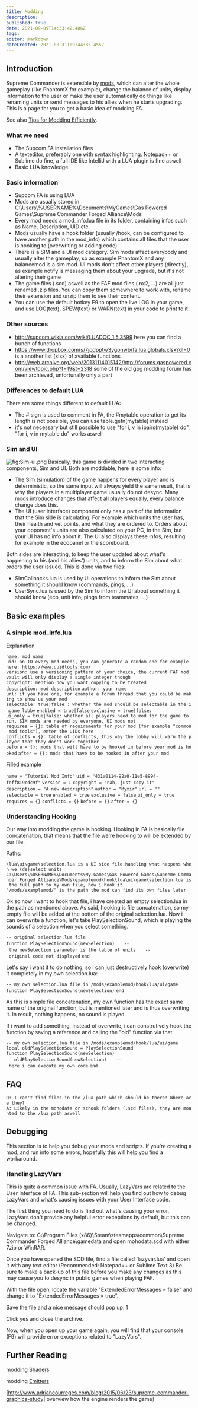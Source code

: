 ```yaml
---
title: Modding
description: 
published: true
date: 2021-09-09T14:33:42.486Z
tags: 
editor: markdown
dateCreated: 2021-08-31T09:44:35.455Z
---
```


## Introduction

Supreme Commander is extensible by [mods](Game-Modifications-(Mods)), which can alter the whole gameplay (like PhantomX for example), change the balance of units, display information to the user or make the user automatically do things like renaming units or send messages to his allies when he starts upgrading. This is a page for you to get a basic idea of modding FA.

See also [Tips for Modding Efficiently](Tips-for-Modding-Efficiently).

### What we need

- The Supcom FA installation files
- A texteditor, preferably one with syntax highlighting. Notepad++ or Sublime do fine, a full IDE like IntelliJ with a LUA plugin is fine aswell
- Basic LUA knowledge

### Basic information
- Supcom FA is using LUA
- Mods are usually stored in C:\\Users\\%USERNAME%\\Documents\\MyGames\\Gas Powered Games\\Supreme Commander Forged Alliance\\Mods
- Every mod needs a mod_info.lua file in its folder, containing infos such as Name, Description, UID etc.
- Mods usually have a hook folder (usually /hook, can be configured to have another path in the mod_info) which contains all files that the user is hooking to (overwriting or adding code)
- There is a SIM and a UI mod category. Sim mods affect everybody and usually alter the gameplay, so as example PhantomX and any balancemod is a sim mod. UI mods don't affect other players (directly), as example notify is messaging them about your upgrade,   but it's not altering their game
- The game files (.scd) aswell as the FAF mod files (.nx2, ...) are all just renamed .zip files. You can copy them somewhere to work with, rename their extension and unzip them to see their content.
- You can use the default hotkey F9 to open the live LOG in your game, and use LOG(text), SPEW(text) or WARN(text) in your code to print to it

### Other sources

-   <http://supcom.wikia.com/wiki/LUADOC_1.5.3599> here you can find a
    bunch of functions
-   <https://www.dropbox.com/s/7jpdpptw3ygonwb/fa.lua.globals.xlsx?dl=0>
    is a another list (xlsx) of available functions
-   <http://web.archive.org/web/20131114015142/http://forums.gaspowered.com/viewtopic.php?f=19&t=2318>
    some of the old gpg modding forum has been archieved, unfortunally
    only a part

### Differences to default LUA

There are some things different to default LUA:

-   The # sign is used to comment in FA, the #mytable operation to get
    its length is not possible, you can use table.getn(mytable) instead
-   it's not necessary but still possible to use "for i, v in
    ipairs(mytable) do", "for i, v in mytable do" works aswell

### Sim and UI

![](Sim-ui.png "fig:Sim-ui.png") Basically, this game is divided in two
interacting components, Sim and UI. Both are moddable, here is some
info:

-   The Sim (simulation) of the game happens for every player and is
    deterministic, so the same input will always yield the same result,
    that is why the players in a multiplayer game usually do not desync.
    Many mods introduce changes that affect all players equally, every
    balance change does this.
-   The UI (user interface) component only has a part of the information
    that the Sim side is calculating. For example which units the user
    has, their health and vet points, and what they are ordered to.
    Orders about your opponent's units are also calculated on your PC,
    in the Sim, but your UI has no info about it. The UI also displays
    these infos, resulting for example in the ecopanel or the
    scoreboard.

Both sides are interacting, to keep the user updated about what's
happening to his (and his allies') units, and to inform the Sim about
what orders the user issued. This is done via two files:

-   SimCallbacks.lua is used by UI operations to inform the Sim about
    something it should know (commands, pings, ...)
-   UserSync.lua is used by the Sim to inform the UI about something it
    should know (eco, unit info, pings from teammates, ...)

## Basic examples

### A simple mod_info.lua

Explanation

`name: mod name`
`uid: an ID every mod needs, you can generate a random one for example here: `[`https://www.uuidtools.com/`](https://www.uuidtools.com/)
`version: use a versioning pattern of your choice, the current FAF mod vault will only display a single integer though`
`copyright: mention how you want copying to be treated`
`description: mod description`
`author: your name`
`url: if you have one, for example a forum thread that you could be making to show us your mod`
`selectable: true|false : whether the mod should be selectable in the ingame lobby`
`enabled = true|false`
`exclusive = true|false:`
`ui_only = true|false: whether all players need to mod for the game to run. SIM mods are needed by everyone, UI mods not`
`requires = {}: table of requirements for your mod (for example "common mod tools"), enter the UIDs here`
`conflicts = {}: table of conflicts, this way the lobby will warn the player that they don't work together`
`before = {}: mods that will have to be hooked in before your mod is hooked`
`after = {}: mods that have to be hooked in after your mod`

Filled example

`name = "Tutorial Mod Info"`
`uid = "431a0114-92a0-11e5-8994-feff819cdc9f"`
`version = 1`
`copyright = "nah, just copy it"`
`description = "A new description"`
`author = "Myxir"`
`url = ""`
`selectable = true`
`enabled = true`
`exclusive = false`
`ui_only = true`
`requires = {}`
`conflicts = {}`
`before = {}`
`after = {}`

### Understanding Hooking

Our way into modding the game is hooking. Hooking in FA is basically
file concatenation, that means that the file we're hooking to will be
extended by our file.

Paths:

`\lua\ui\game\selection.lua is a UI side file handling what happens when we (de)select units`
`C:\Users\%USERNAME%\Documents\My Games\Gas Powered Games\Supreme Commander Forged Alliance\Mods\examplemod\hook\lua\ui\game\selection.lua is the full path to my own file, how i hook it`
`"/mods/examplemod/" is the path the mod can find its own files later`

Ok so now i want to hook that file, i have created an empty
selection.lua in the path as mentioned above. As said, hooking is file
concatenation, so my empty file will be added at the bottom of the
original selection.lua. Now i can overwrite a function, let's take
PlaySelectionSound, which is playing the sounds of a selection when you
select something.

`-- original selection.lua file`
`function PlaySelectionSound(newSelection)`
`   -- the newSelection parameter is the table of units`
`   -- original code not displayed`
`end`

Let's say i want it to do nothing, so i can just destructively hook
(overwrite) it completely in my own selection.lua:

`-- my own selection.lua file in /mods/examplemod/hook/lua/ui/game`
`function PlaySelectionSound(newSelection)`
`end`

As this is simple file concatenation, my own function has the exact same
name of the original function, but is mentioned later and is thus
overwriting it. In result, nothing happens, no sound is played.

If i want to add something, instead of overwrite, i can construtively
hook the function by saving a reference and calling the "old" function
via that

`-- my own selection.lua file in /mods/examplemod/hook/lua/ui/game`
`local oldPlaySelectionSound = PlaySelectionSound`
`function PlaySelectionSound(newSelection)`
`   oldPlaySelectionSound(newSelection)`
`   -- here i can execute my own code`
`end`

## FAQ

`Q: I can't find files in the /lua path which should be there! Where are they?`
`A: Likely in the mohodata or schook folders (.scd files), they are mounted to the /lua path aswell`

## Debugging

This section is to help you debug your mods and scripts. If you're
creating a mod, and run into some errors, hopefully this will help you
find a workaround.

### Handling LazyVars

This is quite a common issue with FA. Usually, LazyVars are related to
the User Interface of FA. This sub-section will help you find out how to
debug LazyVars and what's causing issues with your User Interface code.

The first thing you need to do is find out what's causing your error.
LazyVars don't provide any helpful error exceptions by default, but this
can be changed.

Navigate to: C:\\Program Files (x86)\\Steam\\steamapps\\common\\Supreme
Commander Forged Alliance\\gamedata and open mohodata.scd with either
7zip or WinRAR.

Once you have opened the SCD file, find a file called 'lazyvar.lua' and
open it with any text editor (Recommended: Notepad++ or Sublime Text 3)
Be sure to make a back-up of this file before you make any changes as
this may cause you to desync in public games when playing FAF.

With the file open, locate the variable "ExtendedErrorMessages = false"
and change it to "ExtendedErrorMessages = true".

Save the file and a nice message should pop up:
[1](https://i.gyazo.com/dca0f1768fc5ec5808b58b45809f92b0.png)

Click yes and close the archive.

Now, when you open up your game again, you will find that your console
(F9) will provide error exceptions related to "LazyVars".

## Further Reading

modding [Shaders](Shaders "wikilink")

modding [Emitters](Modding_Emitters "wikilink")

\[<http://www.adriancourreges.com/blog/2015/06/23/supreme-commander-graphics-study>\|
overview how the engine renders the game\]